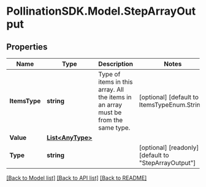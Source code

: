 
# PollinationSDK.Model.StepArrayOutput

## Properties

Name | Type | Description | Notes
------------ | ------------- | ------------- | -------------
**ItemsType** | **string** | Type of items in this array. All the items in an array must be from the same type. | [optional] [default to ItemsTypeEnum.String]
**Value** | [**List&lt;AnyType&gt;**](AnyType.md) |  | 
**Type** | **string** |  | [optional] [readonly] [default to "StepArrayOutput"]

[[Back to Model list]](../README.md#documentation-for-models)
[[Back to API list]](../README.md#documentation-for-api-endpoints)
[[Back to README]](../README.md)

